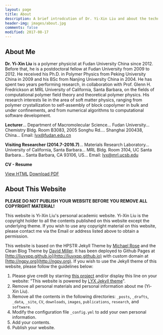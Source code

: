 ```yaml
---
layout: page
title: About
description: A brief introdcution of Dr. Yi-Xin Liu and about the technique used by this website.
header-img: images/about.jpg
comments: false
modified: 2017-08-17
---
```


## About Me

**Dr. Yi-Xin Liu** is a polymer physicist at Fudan University China since 2012. Before that, he is a postdoctoral fellow at Fudan University from 2009 to 2012. He received his Ph.D. in Polymer Physics from Peking University China in 2009 and his BSc from Nanjing University China in 2004. He has spent two years performing research, in collaboration with Prof. Glenn H. Fredrickson at MRL University of California, Santa Barbara, on the fields of computational polymer field theory and theoretical polymer physics. His research interests lie in the area of soft matter physics, ranging from polymer crystallization to self-assembly of block copolymer in bulk and under confinements, and from numerical algorithms to computational software development.

**Lecturer**...
Department of Macromolecular Science...
Fudan University...
Chemistry Bldg. Room B3083, 2005 Songhu Rd....
Shanghai 200438, China...
Email: lyx@fudan.edu.cn

**Visiting Researcher (2014.7-2016.7)**...
Materials Research Laboratory...
University of California, Santa Barbara...
MRL Bldg. Room 3104, UC Santa Barbara...
Santa Barbara, CA 93106, US...
Email: lyx@mrl.ucsb.edu

**CV - Resume**

<div markdown="0">
    <a href="{{ site.url }}/CV/" class="btn btn-info">View HTML</a>
    <a href="{{ site.url }}/downloads/CV.pdf" class="btn btn-success">Download PDF</a>
</div>

## About This Website

**PLEASE DO NOT PUBLISH YOUR WEBSITE BEFORE YOU REMOVE ALL COPYRIGHT MATERIAL!**

This website is Yi-Xin Liu's personal academic website. Yi-Xin Liu is the copyright holder to all the contents published on this website except the underlying theme. If you wish to use any copyright material on this website, please contact me via the Email or address listed above to obtain a permission.

This website is based on the HPSTR Jekyll Theme by [Michael Rose](https://github.com/mmistakes) and the Clean Blog Theme by [David Miller](https://github.com/davidtmiller/). It has been deployed to Github Pages at [http://liuyxpp.github.io](http://liuyxpp.github.io) with custom domain at [http://ngpy.org](http://ngpy.org). If you wish to use the Jekyll theme of this website, please follow the guidelines below:

1. Please give credit by starring [this project](https://github.com/liuyxpp/liuyxpp.github.io) and/or display this line on your website: "This website is powered by [LYX Jekyll theme](https://github.com/liuyxpp/liuyxpp.github.io)".
2. Remove all personal materials and personal information about me (Yi-Xin Liu).
3. Remove all the contents in the following directories: `_posts`, `_drafts`, `_data`, `_site`, `CV`, `downloads`, `images`, `publications`, `research`, and `software`.
4. Modify the configuration file `_config.yml` to add your own personal information.
5. Add your contents.
6. Publish your website.
